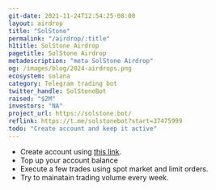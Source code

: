 ```yaml
---
git-date: 2021-11-24T12:54:25-08:00
layout: airdrop
title: "SolStone"
permalink: "/airdrop/:title"
h1title: SolStone Airdrop
pagetitle: SolStone Airdrop
metadescription: "meta SolStone Airdrop"
og: /images/blog/2024-airdrops.png
ecosystem: solana
category: Telegram trading bot
twitter_handle: SolStoneBot
raised: "$2M"
investors: "NA"
project_url: https://solstone.bot/
reflink: https://t.me/solstonebot?start=37475999
todo: "Create account and keep it active"
---
```


- Create account using [this link](https://t.me/solstonebot?start=37475999).
- Top up your account balance
- Execute a few trades using spot market and limit orders.
- Try to mainatain trading volume every week.
